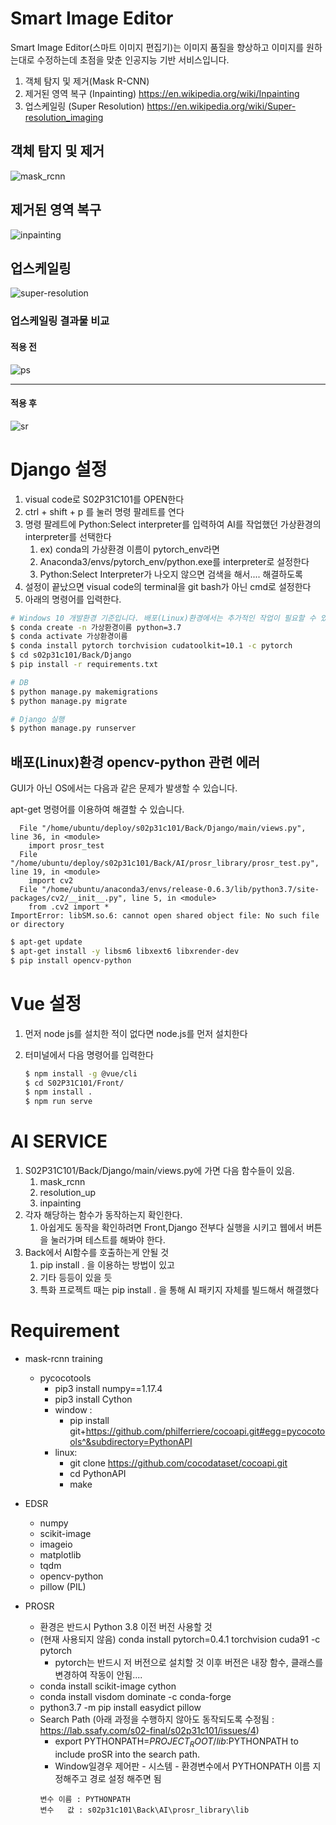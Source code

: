 # Smart Image Editor

Smart Image Editor(스마트 이미지 편집기)는 이미지 품질을 향상하고 이미지를 원하는대로 수정하는데 초점을 맞춘 인공지능 기반 서비스입니다.

1. 객체 탐지 및 제거(Mask R-CNN)
2. 제거된 영역 복구 (Inpainting)
   https://en.wikipedia.org/wiki/Inpainting
3. 업스케일링 (Super Resolution)
   https://en.wikipedia.org/wiki/Super-resolution_imaging

## 객체 탐지 및 제거

![mask_rcnn](./img/mask_rcnn.JPG)

## 제거된 영역 복구

![inpainting](./img/inpainting.JPG)

## 업스케일링

![super-resolution](./img/sr.JPG)

### 업스케일링 결과물 비교

#### 적용 전

![ps](./img/sample.png)

---

#### 적용 후

![sr](./img/sample_SR.png)

# Django 설정

1. visual code로 S02P31C101를 OPEN한다
2. ctrl + shift + p 를 눌러 명령 팔레트를  연다
3. 명령 팔레트에 Python:Select interpreter를 입력하여  AI를 작업했던 가상환경의 interpreter를 선택한다
   1. ex) conda의 가상환경 이름이 pytorch_env라면
   2. Anaconda3/envs/pytorch_env/python.exe를 interpreter로 설정한다
   3. Python:Select Interpreter가 나오지 않으면 검색을 해서.... 해결하도록
4. 설정이 끝났으면 visual code의 terminal을 git bash가 아닌 cmd로 설정한다
5. 아래의 명령어를 입력한다.

```bash
# Windows 10 개발환경 기준입니다. 배포(Linux)환경에서는 추가적인 작업이 필요할 수 있습니다.
$ conda create -n 가상환경이름 python=3.7
$ conda activate 가상환경이름
$ conda install pytorch torchvision cudatoolkit=10.1 -c pytorch
$ cd s02p31c101/Back/Django
$ pip install -r requirements.txt
```

```bash
# DB
$ python manage.py makemigrations
$ python manage.py migrate

# Django 실행
$ python manage.py runserver  
```

## 배포(Linux)환경 opencv-python 관련 에러

GUI가 아닌 OS에서는 다음과 같은 문제가 발생할 수 있습니다.

apt-get 명령어를 이용하여 해결할 수 있습니다.

```text
  File "/home/ubuntu/deploy/s02p31c101/Back/Django/main/views.py", line 36, in <module>
    import prosr_test
  File "/home/ubuntu/deploy/s02p31c101/Back/AI/prosr_library/prosr_test.py", line 19, in <module>
    import cv2
  File "/home/ubuntu/anaconda3/envs/release-0.6.3/lib/python3.7/site-packages/cv2/__init__.py", line 5, in <module>
    from .cv2 import *
ImportError: libSM.so.6: cannot open shared object file: No such file or directory
```

```bash
$ apt-get update
$ apt-get install -y libsm6 libxext6 libxrender-dev
$ pip install opencv-python
```

# Vue 설정

1. 먼저 node js를 설치한 적이 없다면 node.js를 먼저 설치한다

2. 터미널에서 다음 명령어를 입력한다

   ```bash
   $ npm install -g @vue/cli
   $ cd S02P31C101/Front/
   $ npm install .
   $ npm run serve
   ```

# AI SERVICE

1. S02P31C101/Back/Django/main/views.py에 가면 다음 함수들이 있음.
   1. mask_rcnn
   2. resolution_up
   3. inpainting
2. 각자 해당하는 함수가 동작하는지 확인한다.
   1. 아쉽게도 동작을 확인하려면 Front,Django 전부다 실행을 시키고 웹에서 버튼을 눌러가며 테스트를 해봐야 한다.
3. Back에서 AI함수를 호출하는게 안될 것 
   1. pip install . 을 이용하는 방법이 있고
   2. 기타 등등이 있을 듯
   3. 특화 프로젝트 때는 pip install . 을 통해 AI 패키지 자체를 빌드해서 해결했다

# Requirement

+ mask-rcnn training
  + pycocotools
    + pip3 install numpy==1.17.4
    + pip3 install Cython
    + window :
      + pip install git+https://github.com/philferriere/cocoapi.git#egg=pycocotools^&subdirectory=PythonAPI
    + linux:
      + git clone https://github.com/cocodataset/cocoapi.git
      + cd PythonAPI
      + make

+ EDSR
  + numpy
  + scikit-image
  + imageio
  + matplotlib
  + tqdm
  + opencv-python
  + pillow (PIL)

+ PROSR
  + 환경은 반드시 Python 3.8 이전 버전 사용할 것
  + (현재 사용되지 않음) conda install pytorch=0.4.1 torchvision cuda91 -c pytorch
    + pytorch는 반드시 저 버전으로 설치할 것 이후 버전은 내장 함수, 클래스를 변경하여 작동이 안됨....
  + conda install scikit-image cython
  + conda install visdom dominate -c conda-forge
  + python3.7 -m pip install easydict pillow
  + Search Path (아래 과정을 수행하지 않아도 동작되도록 수정됨 : https://lab.ssafy.com/s02-final/s02p31c101/issues/4)
    + export PYTHONPATH=$PROJECT_ROOT/lib:$PYTHONPATH to include proSR into the search path.
    + Window일경우 제어판 - 시스템 - 환경변수에서 PYTHONPATH 이름 지정해주고 경로 설정 해주면 됨
    ```text
    변수 이름 : PYTHONPATH
    변수   값 : s02p31c101\Back\AI\prosr_library\lib
    ```
